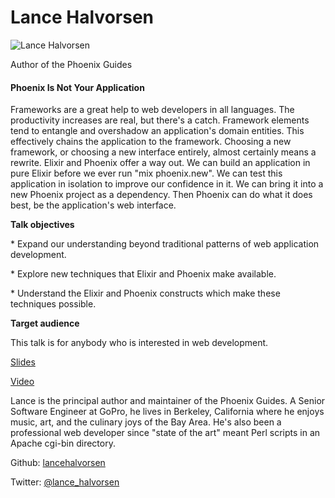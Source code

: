 # Lance Halvorsen

![Lance Halvorsen](http://s3.amazonaws.com/esl-conf-stg/media/files/000/000/063/thumbnail/Lance_Halvorsen.jpg?1459789138)

Author of the Phoenix Guides

#### Phoenix Is Not Your Application

Frameworks are a great help to web developers in all languages. The productivity increases are real, but there's a catch. Framework elements tend to entangle and overshadow an application's domain entities. This effectively chains the application to the framework. Choosing a new framework, or choosing a new interface entirely, almost certainly means a rewrite. Elixir and Phoenix offer a way out. We can build an application in pure Elixir before we ever run "mix phoenix.new". We can test this application in isolation to improve our confidence in it. We can bring it into a new Phoenix project as a dependency. Then Phoenix can do what it does best, be the application's web interface.

**Talk objectives**

\* Expand our understanding beyond traditional patterns of web application development.

\* Explore new techniques that Elixir and Phoenix make available.

\* Understand the Elixir and Phoenix constructs which make these techniques possible.

**Target audience**

This talk is for anybody who is interested in web development.

[Slides](http://s3.amazonaws.com/esl-conf-stg/media/files/000/000/086/original/phoenix-is-not-your-application.pdf?1463060837)

[Video](https://youtu.be/lDKCSheBc-8)

Lance is the principal author and maintainer of the Phoenix Guides. A Senior Software Engineer at GoPro, he lives in Berkeley, California where he enjoys music, art, and the culinary joys of the Bay Area. He's also been a professional web developer since "state of the art" meant Perl scripts in an Apache cgi-bin directory.

Github: [lancehalvorsen](https://github.com/lancehalvorsen)

Twitter: [@lance\_halvorsen](https://twitter.com/lance_halvorsen)

